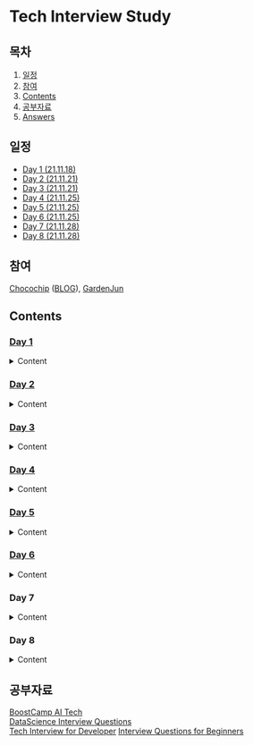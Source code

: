 # Tech Interview Study

## 목차
 1. [일정](#일정)
 2. [참여](#참여)
 3. [Contents](#Contents)
 4. [공부자료](#공부자료)
 5. [Answers](https://github.com/Chocochip101/ai-tech-interview/tree/main/answers)

## 일정
- [Day 1 (21.11.18)](https://github.com/Chocochip101/AI-Interview-Study/blob/main/Contents/Day%201.pdf)
- [Day 2 (21.11.21)](https://github.com/Chocochip101/AI-Interview-Study/blob/main/Contents/Day%202.pdf)
- [Day 3 (21.11.21)](https://github.com/Chocochip101/AI-Interview-Study/blob/main/Contents/Day%203.pdf)
- [Day 4 (21.11.25)](https://github.com/Chocochip101/AI-Interview-Study/blob/main/Contents/Day%204.pdf)
- [Day 5 (21.11.25)](https://github.com/Chocochip101/AI-Interview-Study/blob/main/Contents/Day%205.pdf)
- [Day 6 (21.11.25)](https://github.com/Chocochip101/AI-Interview-Study/blob/main/Contents/Day%206.pdf)
- [Day 7 (21.11.28)]()
- [Day 8 (21.11.28)]()

## 참여
[Chocochip](https://github.com/Chocochip101) ([BLOG](https://chocochip101.tistory.com/)), [GardenJun](https://github.com/garden-jun)

## Contents
### [Day 1](https://github.com/Chocochip101/AI-Interview-Study/blob/main/Contents/Day%201.pdf)
<details>
  <summary>Content</summary>

  ---

- Statistic/Math
1. 고유값(eigen value)와 고유벡터(eigen vector)에 대해 설명해주세요. 그리고 왜 중요할까요?
2. 샘플링(Sampling)과 리샘플링(Resampling)에 대해 설명해주세요. 리샘플링은 무슨 장점이 있을까요?

- Machine Learning
3.정규화를 왜 해야할까요? 정규화의 방법은 무엇이 있나요?
4. Local Minima와 Global Minima에 대해 설명해주세요.
5. 차원의 저주에 대해 설명해주세요.

- Deep Learning
6. 딥러닝은 무엇인가요? 딥러닝과 머신러닝의 차이는?
7. Cost Function과 Activation Function은 무엇인가요?
8. Data Normalization은 무엇이고 왜 필요한가요?

- Python
9. What is the difference between list and tuples in Python?
10. What are the key features of Python?
  ---
</details>

### [Day 2](https://github.com/Chocochip101/AI-Interview-Study/blob/main/Contents/Day%202.pdf)
<details>
  <summary>Content</summary>

  ---
- Statistic/Math
1. 확률 모형과 확률 변수는 무엇일까요?
2. 누적 분포 함수와 확률 밀도 함수는 무엇일까요? 수식과 함께 표현해주세요.

- Machine Learning
3. dimension reduction기법으로 보통 어떤 것들이 있나요?
4. PCA는 차원 축소 기법이면서, 데이터 압축 기법이기도 하고, 노이즈 제거기법이기도 합니다. 왜 그런지 설명해주실 수 있나요?

- Deep Learning
5. 알고있는 Activation Function에 대해 알려주세요. (Sigmoid, ReLU, LeakyReLU, Tanh 등)
6. 오버피팅일 경우 어떻게 대처해야 할까요?
7. 하이퍼 파라미터는 무엇인가요?
8. Weight Initialization 방법에 대해 말해주세요. 그리고 무엇을 많이 사용하나요?

- Python
9. What type of language is python? Programming or scripting?

- Algorithm
10. 다음 코드에서 print_all_prime_numbers 함수의 파라미터 N에 대한 시간 복잡도는 무엇일까요?
<p align="center">
  <img src="https://user-images.githubusercontent.com/73146678/142587215-577b0016-bb90-4810-b0ca-d0bdaaaf4420.png"  width="250" height="350"/>
</p>
  

  ---
</details>

### [Day 3](https://github.com/Chocochip101/AI-Interview-Study/blob/main/Contents/Day%203.pdf)
<details>
  <summary>Content</summary>

  ---
- Statistic/Math
1. 조건부 확률은 무엇일까요?
2. 공분산과 상관계수는 무엇일까요? 수식과 함께 표현해주세요.

- Machine Learning
3. LSA, LDA, SVD 등의 약자들이 어떤 뜻이고 서로 어떤 관계를 가지는지 설명할 수 있나요?
4. Markov Chain을 고등학생에게 설명하려면 어떤 방식이 제일 좋을까요?

- Deep Learning
5. 볼츠만 머신은 무엇인가요?
6. Tensorflow, PyTorch 특징과 차이가 뭘까요?
7. TF, PyTorch 등을 사용할 때 디버깅 노하우는?
8. 뉴럴넷의 가장 큰 단점은 무엇인가? 이를 위해 나온 One-Shot Learning은 무엇인가?

- Python
9. What is type conversion in Python?

- Algorithm
10. [Problem - BOJ 1914](https://www.acmicpc.net/problem/1914)

  ---
</details>

### [Day 4](https://github.com/Chocochip101/AI-Interview-Study/blob/main/Contents/Day%204.pdf)
<details>
  <summary>Content</summary>

  ---

- Statistic/Math
1. 신뢰 구간의 정의는 무엇인가요?
2. p-value를 모르는 사람에게 설명한다면 어떻게 설명하실 건가요?

- Machine Learning
3. 텍스트 더미에서 주제를 추출해야 합니다. 어떤 방식으로 접근해 나가시겠나요?
4. SVM은 무엇이고 왜 반대로 차원을 확장시키는 방식으로 동작할까요? SVM은 왜 좋을까요?
5. 다른 좋은 머신 러닝 대비, 오래된 기법인 나이브 베이즈(naive bayes)의 장점을 옹호해보세요.

- Deep Learning
6. 요즘 Sigmoid 보다 ReLU를 많이 쓰는데 그 이유는?
7. ReLU로 어떻게 곡선 함수를 근사하나? ReLU의 문제점은?
8. Bias는 왜 존재할까?

- Python
9. What is \_\_init__?

- Algorithm
10. [Problem - Programmers - 소수 찾기](https://programmers.co.kr/learn/courses/30/lessons/42839)
  ---
</details>

### [Day 5](https://github.com/Chocochip101/AI-Interview-Study/blob/main/Contents/Day%205.pdf)
<details>
  <summary>Content</summary>

  ---

- Statistic/Math
1. R square의 의미는 무엇인가요?
2. 평균(mean)과 중앙값(median)중에 어떤 케이스에서 뭐를 써야할까요?

- Machine Learning
3. 회귀 / 분류시 알맞은 metric은 무엇일까?
4. Association Rule의 Support, Confidence, Lift에 대해 설명해주세요.
5. 최적화 기법중 Newton’s Method와 Gradient Descent 방법에 대해 알고 있나요?

- Deep Learning
6. Gradient Descent에 대해서 쉽게 설명한다면?
7. 왜 꼭 Gradient를 써야 할까? 그 그래프에서 가로축과 세로축 각각은 무엇인가? 실제 상황에서는 그 그래프가 어떻게 그려질까?
8. GD 중에 때때로 Loss가 증가하는 이유는?
9. Back Propagation에 대해서 쉽게 설명 한다면?

- Python
10. What is self in Python?

- Algorithm
11. 다음 코드의 출력 값은?   
![image](https://user-images.githubusercontent.com/73146678/142759377-41d81415-36b4-4b1a-8bba-80957c225fab.png)
  ---
</details>

### [Day 6](https://github.com/Chocochip101/AI-Interview-Study/blob/main/Contents/Day%206.pdf)
<details>
  <summary>Content</summary>

  ---

- Statistic/Math
1. 중심극한정리는 왜 유용한걸까요?
2. 엔트로피(entropy)에 대해 설명해주세요. 가능하면 Information Gain도요.

- Machine Learning
3. ROC 커브에 대해 설명해주실 수 있으신가요?
4. K-means의 대표적 의미론적 단점은 무엇인가요? (계산량 많다는것 말고)
5. 머신러닝(machine)적 접근방법과 통계(statistics)적 접근방법의 둘간에 차이에 대한 견해가 있나요?

- Deep Learning
6. GD가 Local Minima 문제를 피하는 방법과 찾은 해가 Global Minimum인지 아닌지 알 수 있는 방법은 무엇이 있을까요?
7. Training 세트와 Test 세트를 분리하는 이유와 Validation 세트가 따로 있는 이유는?
8. Test 세트가 오염되었다는 말의 뜻은 무엇인가?

- Python
9. What does *args, **kwargs mean? And why would we use it?

- Algorithm
10. [Problem - Programmers - 피로도](https://programmers.co.kr/learn/courses/30/lessons/87946)
  ---
</details>

### Day 7
<details>
  <summary>Content</summary>

  ---

- Statistic/Math
1. 어떨 때 모수적 방법론을 쓸 수 있고, 어떨 때 비모수적 방법론을 쓸 수 있나요?
2. “likelihood”와 “probability”의 차이는 무엇일까요?

- Machine Learning
3. L1, L2 정규화에 대해 설명해주세요.
4. Cross Validation은 무엇이고 어떻게 해야하나요?
5. XGBoost을 아시나요? 왜 이 모델이 캐글에서 유명할까요?

- Deep Learning
6. Batch Normalization의 효과와 주의점은?
7. GAN에서 Generator 쪽에도 BN을 적용해도 될까?
8. CNN에 대해서 설명해주세요.
9. Average Pooling과 Max Pooling의 차이점은?

- Algorithm
10. [Problem - Programmers - 교점에 별 만들기](https://programmers.co.kr/learn/courses/30/lessons/87377)
  ---
</details>

### Day 8
<details>
  <summary>Content</summary>

  ---

- Statistic/Math
1. 검정력(statistical power)은 무엇일까요?

- Machine Learning
2. 앙상블 방법엔 어떤 것들이 있나요?


- Deep Learning
3. 딥러닝 발달 이전에 사물을 Detect할 때 자주 사용하던 방법은 무엇인가요?
4. Faster R-CNN의 장점과 단점은 무엇인가요?
5. dlib은 무엇인가요?

- Data Base
6. Key란 무엇인가요?
7. Key의 다섯 가지 종류에 대해 설명해주세요.

- Algorithm
8. [Problem - Programmers - 타켓 넘버](https://programmers.co.kr/learn/courses/30/lessons/43165)
9. [Problem - Programmers - N으로 표현](https://programmers.co.kr/learn/courses/30/lessons/42895)

  ---
</details>

## 공부자료
[BoostCamp AI Tech](https://github.com/Chocochip101/ai-tech-interview#-statisticsmath)  
[DataScience Interview Questions](https://github.com/zzsza/Datascience-Interview-Questions)  
[Tech Interview for Developer](https://github.com/gyoogle/tech-interview-for-developer)
[Interview Questions for Beginners](https://github.com/JaeYeopHan/Interview_Question_for_Beginner)